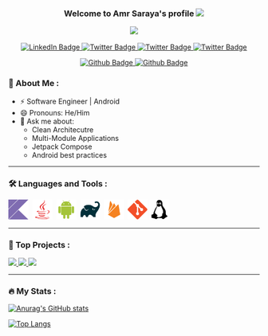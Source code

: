<h3 align="center">
  Welcome to Amr Saraya's profile
  <img src="https://media.giphy.com/media/hvRJCLFzcasrR4ia7z/giphy.gif" width="28"/>
</h3>


<p id="header" align="center">
  <img src="https://media.giphy.com/media/p4NLw3I4U0idi/giphy.gif" width="200"/>
</p>

<p id="badges" align="center">
  <a href="https://linkedin.com/in/amrmsaraya">
    <img src="https://img.shields.io/badge/LinkedIn-black?style=for-the-badge&logo=linkedin&logoColor=blue" alt="LinkedIn Badge"/>
  </a>
  <a href="https://twitter.com/amrmsaraya">
    <img src="https://img.shields.io/badge/Twitter-black?style=for-the-badge&logo=twitter&logoColor=blue" alt="Twitter Badge"/>
  </a>
  
  <a href="https://github.com/amrmsaraya">
    <img src="https://img.shields.io/badge/Github-black?style=for-the-badge&logo=github&logoColor=white" alt="Twitter Badge"/>
  </a>
  
  <a href="mailto:amrmsaraya@gmail.com">
    <img src="https://img.shields.io/badge/Gmail-black?style=for-the-badge&logo=gmail&logoColor=red" alt="Twitter Badge"/>
  </a>
</p>

<p id="badges" align="center">
  <a href="https://github.com/amrmsaraya">
    <img src="https://img.shields.io/github/stars/amrmsaraya?style=social" alt="Github Badge"/>
  </a>
  <a href="https://github.com/amrmsaraya">
    <img src="https://img.shields.io/github/followers/amrmsaraya?style=social" alt="Github Badge"/>
  </a>
</p>

### 🤵 About Me :

- ⚡ Software Engineer | Android
- 😄 Pronouns: He/Him
- 💬 Ask me about:
  - Clean Architecutre
  - Multi-Module Applications
  - Jetpack Compose
  - Android best practices

---

### 🛠️ Languages and Tools :

<div>
  <img src="https://github.com/devicons/devicon/blob/master/icons/kotlin/kotlin-plain.svg" title="Kotlin" alt="Kotlin" width="40" height="40"/>&nbsp;
  <img src="https://github.com/devicons/devicon/blob/master/icons/java/java-plain.svg" title="Java" alt="Java" width="40" height="40"/>&nbsp;
  <img src="https://github.com/devicons/devicon/blob/master/icons/android/android-plain.svg" title="Android" alt="Android" width="40" height="40"/>&nbsp;
  <img src="https://github.com/devicons/devicon/blob/master/icons/gradle/gradle-plain.svg" title="Gradle" alt="Gradle" width="40" height="40"/>&nbsp;
  <img src="https://github.com/devicons/devicon/blob/master/icons/firebase/firebase-plain.svg" title="Firebase" alt="Firebase" width="40" height="40"/>&nbsp;
  <img src="https://github.com/devicons/devicon/blob/master/icons/git/git-plain.svg" title="Git" **alt="Git" width="40" height="40"/>
  <img src="https://github.com/devicons/devicon/blob/master/icons/linux/linux-plain.svg" title="Linux" **alt="Linux" width="40" height="40"/>
</div>

---

### 🔨 Top Projects :

<div>
  <a href="https://github.com/amrmsaraya/clock">
    <img src="https://github-readme-stats.vercel.app/api/pin/?username=amrmsaraya&repo=clock&theme=dracula&hide_border=true&border_radius=10"/>
  </a>
  <a href="https://github.com/amrmsaraya/weather">
    <img src="https://github-readme-stats.vercel.app/api/pin/?username=amrmsaraya&repo=weather&theme=dracula&hide_border=true&border_radius=10" />
  </a>
  <a href="https://github.com/amrmsaraya/timer">
    <img src="https://github-readme-stats.vercel.app/api/pin/?username=amrmsaraya&repo=timer&theme=dracula&hide_border=true&border_radius=10" />
  </a>
</div>

---

### 🔥 My Stats :
[![Anurag's GitHub stats](https://github-readme-stats.vercel.app/api?username=amrmsaraya&show_icons=true&theme=dracula&hide_border=true&include_all_commits=true&border_radius=10)](https://github.com/amrmsaraya)

[![Top Langs](https://github-readme-stats.vercel.app/api/top-langs/?username=amrmsaraya&layout=compact&theme=dracula&hide_border=true&border_radius=10)](https://github.com/amrmsaraya)
